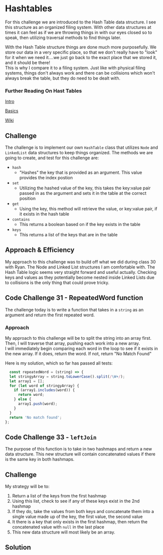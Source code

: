 # Hashtables

For this challenge we are introduced to the Hash Table data structure.  I see this structure as an organized filing system.  With other data structures at times it can feel as if we are throwing things in with our eyes closed so to speak, then utilizing traversal methods to find things later.  

With the Hash Table structure things are done much more purposefully.  We store our data in a very specific place, so that we don't really have to "look" for it when we need it....we just go back to the exact place that we stored it, and it should be there!  
This is why I compare it to a filing system.  Just like with physical filing systems, things don't always work and there can be collisions which won't always break the table, but they do need to be dealt with. 

### Further Reading On Hast Tables

[Intro](https://codefellows.github.io/common_curriculum/data_structures_and_algorithms/Code_401/class-30/resources/Hashtables.html)

[Basics](https://www.hackerearth.com/practice/data-structures/hash-tables/basics-of-hash-tables/tutorial/)

[Wiki](https://en.wikipedia.org/wiki/Hash_table)

## Challenge

The challenge is to implement our own `HashTable` class that utilizes `Node` and `LinkedList` data structures to keep things organized. 
The methods we are going to create, and test for this challenge are:

- `hash`
  - "Hashes" the key that is provided as an argument.  This value provides the index postion
- `set`
  - Utilizing the hashed value of the key, this takes the key:value pair passed in as the argument and sets it in the table at the correct position
- `get`
  - Using the key, this method will retrieve the value, or key:value pair, if it exists in the hash table
- `contains`
  - This returns a boolean based on if the key exists in the table
- `keys`
  - This returns a list of the keys that are in the table

## Approach & Efficiency

My approach to this challenge was to build off what we did during class 30 with Ryan.  The Node and Linked List structures I am comfortable with.  The Hash Table logic seems very straight forward and useful actually.  Checking keys and values as they potentially become nested inside Linked Lists due to collisions is the only thing that could prove tricky.


## Code Challenge 31 - RepeatedWord function

The challenge today is to write a function that takes in a `string` as an argument and return the first repeated word.

### Approach

My approach to this challenge will be to split the string into an array first.  
Then, I will traverse that array, pushing each work into a new array.  
I will immediately begin comparing each word in the loop to see if it exists in the new array.  If it does, return the word.  If not, return "No Match Found"

Here is my solution, which so far has passed all tests:

```JavaScript
  const repeatedWord = (string) => {
  let stringyArray = string.toLowerCase().split(/\W+/);
  let array1 = [];
  for (let word of stringyArray) {
    if (array1.includes(word)) {
      return word;
    } else {
      array1.push(word);
    }
  }
  return 'No match found';
};
```
## Code Challenge 33 - `leftJoin`

The purpose of this function is to take in two hashmaps and return a new data structure.  This new structure will contain concatenated values if there is the same key in both hashmaps.

## Challenge

My strategy will be to:

1. Return a list of the keys from the first hashmap
2. Using this list, check to see if any of these keys exist in the 2nd hashmap
3. If they do, take the values from both keys and concatenate them into a single value made up of the key, the first value, the second value
4. It there is a key that only exists in the first hashmap, then return the concatenated value with `null` in the last place
5. This new data structure will most likely be an array.

## Solution

```JavaScript

```